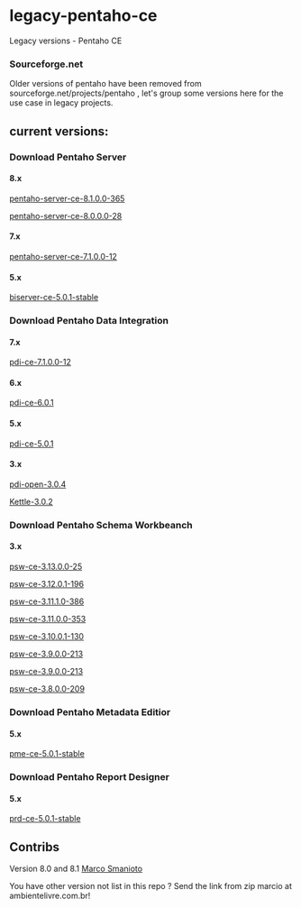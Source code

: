 # legacy-pentaho-ce
Legacy versions - Pentaho CE

### Sourceforge.net 
Older versions of pentaho have been removed from sourceforge.net/projects/pentaho , let's group some versions here for the use case in legacy projects.

## current versions:

### Download Pentaho Server

#### 8.x
[pentaho-server-ce-8.1.0.0-365](https://github.com/ambientelivre/legacy-pentaho-ce/releases/download/pentaho-server-ce-8.1.0.0-365/pentaho-server-ce-8.1.0.0-365.zip) 

[pentaho-server-ce-8.0.0.0-28](https://github.com/ambientelivre/legacy-pentaho-ce/releases/download/pentaho-server-ce-8.0.0.0-28/pentaho-server-ce-8.0.0.0-28.zip) 

#### 7.x 
[pentaho-server-ce-7.1.0.0-12](https://github.com/ambientelivre/legacy-pentaho-ce/releases/download/7.1.0.0-12/pentaho-server-ce-7.1.0.0-12.zip) 

#### 5.x
[biserver-ce-5.0.1-stable](https://github.com/ambientelivre/legacy-pentaho-ce/releases/download/biserver-ce-5.0.1-stable/biserver-ce-5.0.1-stable.zip) 


### Download Pentaho Data Integration
#### 7.x 
[pdi-ce-7.1.0.0-12](https://github.com/ambientelivre/legacy-pentaho-ce/releases/download/pdi-ce-7.1.0.0-12/pdi-ce-7.1.0.0-12.zip) 

#### 6.x
[pdi-ce-6.0.1](https://github.com/ambientelivre/legacy-pentaho-ce/releases/download/pdi-ce-5.0.1/pdi-ce-5.0.1-stable.zip) 

#### 5.x
[pdi-ce-5.0.1](https://github.com/ambientelivre/legacy-pentaho-ce/releases/download/pdi-ce-5.0.1/pdi-ce-5.0.1-stable.zip) 

#### 3.x
[pdi-open-3.0.4](https://github.com/ambientelivre/legacy-pentaho-ce/releases/download/pdi-open-3.0.4/pdi-open-3.0.4.zip) 

[Kettle-3.0.2](https://github.com/ambientelivre/legacy-pentaho-ce/releases/download/Kettle-3.0.2/Kettle-3.0.2.zip) 

### Download Pentaho Schema Workbeanch
#### 3.x

[psw-ce-3.13.0.0-25](https://github.com/ambientelivre/legacy-pentaho-ce/releases/download/psw-ce-3.13.0.0-25/psw-ce-3.13.0.0-25.zip)

[psw-ce-3.12.0.1-196](https://github.com/ambientelivre/legacy-pentaho-ce/releases/download/psw-ce-3.12.0.1-196/psw-ce-3.12.0.1-196.zip)

[psw-ce-3.11.1.0-386](https://github.com/ambientelivre/legacy-pentaho-ce/releases/download/psw-ce-3.11.1/psw-ce-3.11.1.0-386.zip)

[psw-ce-3.11.0.0-353](https://github.com/ambientelivre/legacy-pentaho-ce/releases/download/psw-ce-3.11.0.0-353/psw-ce-3.11.0.0-353.zip)

[psw-ce-3.10.0.1-130](https://github.com/ambientelivre/legacy-pentaho-ce/releases/download/psw-ce-3.10.0.1-130/psw-ce-3.10.0.1-130.zip)

[psw-ce-3.9.0.0-213](https://github.com/ambientelivre/legacy-pentaho-ce/releases/download/psw-ce-3.9.0.0-213/psw-ce-3.9.0.0-213.zip)

[psw-ce-3.9.0.0-213](https://github.com/ambientelivre/legacy-pentaho-ce/releases/download/psw-ce-3.9.0.0-213/psw-ce-3.9.0.0-213.zip)

[psw-ce-3.8.0.0-209](https://github.com/ambientelivre/legacy-pentaho-ce/releases/download/psw-ce-3.8.0.0-209/psw-ce-3.8.0.0-209.zip)

### Download Pentaho Metadata Editior
#### 5.x

[pme-ce-5.0.1-stable](https://github.com/ambientelivre/legacy-pentaho-ce/releases/download/pme-ce-5.0.1/pme-ce-5.0.1-stable.zip)

### Download Pentaho Report Designer
#### 5.x

[prd-ce-5.0.1-stable](https://github.com/ambientelivre/legacy-pentaho-ce/releases/download/prd-ce-5.0.1-stable/prd-ce-5.0.1-stable.zip)

## Contribs
Version 8.0 and 8.1 [Marco Smanioto](https://github.com/masmanioto)

You have other version not list in this repo ? Send the link from zip marcio at ambientelivre.com.br!








